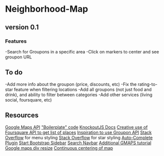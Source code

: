 # Neighborhood-Map

## version 0.1

### Features

-Search for Groupons in a specific area
-Click on markers to center and see groupon URL

## To do

-Add more info about the groupon (price, discounts, etc)
-Fix the rating-to-star feature when filtering locations
-Add all groupons (not just food and drink), and ability to filter between categories
-Add other services (living social, foursquare, etc)

## Resources

[Google Maps API](https://developers.google.com/maps/documentation/javascript/tutorial)
["Boilerplate" code](http://stackoverflow.com/questions/12722925/google-maps-and-knockoutjs)
[KnockoutJS Docs](http://knockoutjs.com/documentation/custom-bindings.html)
[Creative use of Foursquare API to get list of places](https://github.com/greg-colin/greg-colin.github.io)
[Inspiration to use Groupon API](https://github.com/sheryllun/Project5-NeighborhoodMap)
[Stack Overflow](http://stackoverflow.com/questions/28976956/sidebar-is-extending-past-viewport) for menu styling
[Stack Overflow](http://stackoverflow.com/questions/1987524/turn-a-number-into-star-rating-display-using-jquery-and-css) for star styling
[Auto-Complete Plugin](https://www.devbridge.com/sourcery/components/jquery-autocomplete/)
[Start Bootstrap Sidebar](http://startbootstrap.com/template-overviews/simple-sidebar/)
[Search Navbar](http://www.mentful.com/2014/06/22/fixed-search-navbar-with-bootstrap-3-0/)
[Additional GMAPS tutorial](http://www.w3schools.com/googleapi/google_maps_events.asp)
[Google maps div resize](http://stackoverflow.com/questions/9458215/google-maps-not-working-in-jquery-tabs)
[Continuous centering of map](http://stackoverflow.com/questions/8792676/center-google-maps-v3-on-browser-resize-responsive)

